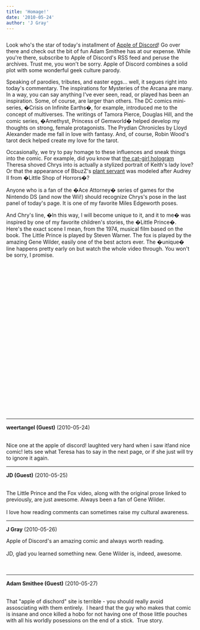 ```yaml
---
title: 'Homage!'
date: '2010-05-24'
author: 'J Gray'
---
```


<img alt="" src="/pics/aodarcana.jpg" vspace="" border="0" hspace=""><style type="text/css">        </style> <p style="margin-bottom: 0in;">Look who's the star of today's installment of <a name="" target="_blank" classname="" class="" href="http://www.theappleofdiscord.com/">Apple of Discord</a>! Go over there and check out the bit of fun Adam Smithee has at our expense. While you're there, subscribe to Apple of Discord's RSS feed and peruse the archives. Trust me, you won't be sorry. Apple of Discord combines a solid plot with some wonderful geek culture parody.</p>  <p style="margin-bottom: 0in;">Speaking of parodies, tributes, and easter eggs... well, it segues right into today's commentary. The inspirations for Mysteries of the Arcana are many. In a way, you can say anything I've ever seen, read, or played has been an inspiration. Some, of course, are larger than others. The DC comics mini-series, �Crisis on Infinite Earths�, for example, introduced me to the concept of multiverses. The writings of Tamora Pierce, Douglas Hill, and the comic series, �Amethyst, Princess of Gemworld� helped develop my thoughts on strong, female protagonists. The Prydian Chronicles by Lloyd Alexander made me fall in love with fantasy. And, of course, Robin Wood's tarot deck helped create my love for the tarot.</p>  <p style="margin-bottom: 0in;">Occasionally, we try to pay homage to these influences and sneak things into the comic. For example, did you know that <a name="" target="_blank" classname="" class="" href="http://mysteriesofthearcana.com/index.php?action=comics&amp;cid=20">the cat-girl hologram</a> Theresa shoved Chrys into is actually a stylized portrait of Keith's lady love? Or that the appearance of BbuzZ's <a name="" target="_blank" classname="" class="" href="http://mysteriesofthearcana.com/index.php?action=comics&amp;cid=74">plant servant</a> was modeled after Audrey II from �Little Shop of Horrors�?</p>  <p style="margin-bottom: 0in;">Anyone who is a fan of the �Ace Attorney� series of games for the Nintendo DS (and now the Wii!) should recognize Chrys's pose in the last panel of today's page. It is one of my favorite Miles Edgeworth poses.</p>  <p style="margin-bottom: 0in;">And Chry's line, �In this way, I will become unique to it, and it to me� was inspired by one of my favorite children's stories, the �Little Prince�. Here's the exact scene I mean, from the 1974, musical film based on the book. The Little Prince is played by Steven Warner. The fox is played by the amazing Gene Wilder, easily one of the best actors ever. The �unique� line happens pretty early on but watch the whole video through. You won't be sorry, I promise.</p><p style="margin-bottom: 0in;"><br></p><span><object width="480" height="385"><param name="movie" value="http://www.youtube.com/v/dOgN2M2Jqqk&amp;hl=en_US&amp;fs=1&amp;"><param name="allowFullScreen" value="true"><param name="allowscriptaccess" value="always"><embed src="http://www.youtube.com/v/dOgN2M2Jqqk&amp;hl=en_US&amp;fs=1&amp;" type="application/x-shockwave-flash" allowscriptaccess="always" allowfullscreen="true" width="480" height="385"></object></span>

---
**weertangel (Guest)** (2010-05-24)

<br>Nice one at the apple of discord! laughted very hard when i saw it!and nice comic! lets see what Teresa has to say in the next page, or if she just will try to ignore it again.&nbsp;

---
**JD (Guest)** (2010-05-25)

<br> The Little Prince and the Fox video, along with the original prose linked to previously, are just awesome. Always been a fan of Gene Wilder.<br><br>I love how reading comments can sometimes raise my cultural awareness.<br>

---
**J Gray** (2010-05-26)

Apple of Discord's an amazing comic and always worth reading.<br><br>JD, glad you learned something new. Gene Wilder is, indeed, awesome.<br><br><br>

---
**Adam Smithee (Guest)** (2010-05-27)

<br> That "apple of dischord" site is terrible - you should really avoid assosciating with them entirely.&nbsp; I heard that the guy who makes that comic is insane and once killed a hobo for not having one of those little pouches with all his worldly posessions on the end of a stick.&nbsp; True story.

